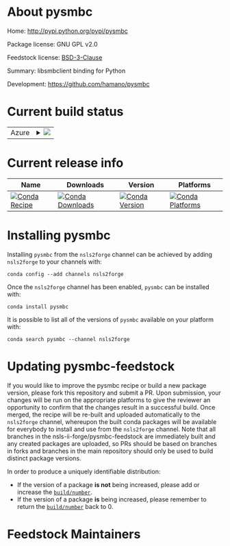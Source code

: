 About pysmbc
============

Home: http://pypi.python.org/pypi/pysmbc

Package license: GNU GPL v2.0

Feedstock license: [BSD-3-Clause](https://github.com/nsls-ii-forge/pysmbc-feedstock/blob/master/LICENSE.txt)

Summary: libsmbclient binding for Python

Development: https://github.com/hamano/pysmbc

Current build status
====================


<table>
    
  <tr>
    <td>Azure</td>
    <td>
      <details>
        <summary>
          <a href="https://dev.azure.com/nsls2forge/nsls2forge/_build/latest?definitionId=205&branchName=master">
            <img src="https://dev.azure.com/nsls2forge/nsls2forge/_apis/build/status/pysmbc-feedstock?branchName=master">
          </a>
        </summary>
        <table>
          <thead><tr><th>Variant</th><th>Status</th></tr></thead>
          <tbody><tr>
              <td>linux_64_python3.6</td>
              <td>
                <a href="https://dev.azure.com/nsls2forge/nsls2forge/_build/latest?definitionId=205&branchName=master">
                  <img src="https://dev.azure.com/nsls2forge/nsls2forge/_apis/build/status/pysmbc-feedstock?branchName=master&jobName=linux&configuration=linux_64_python3.6" alt="variant">
                </a>
              </td>
            </tr><tr>
              <td>linux_64_python3.7</td>
              <td>
                <a href="https://dev.azure.com/nsls2forge/nsls2forge/_build/latest?definitionId=205&branchName=master">
                  <img src="https://dev.azure.com/nsls2forge/nsls2forge/_apis/build/status/pysmbc-feedstock?branchName=master&jobName=linux&configuration=linux_64_python3.7" alt="variant">
                </a>
              </td>
            </tr><tr>
              <td>linux_64_python3.8</td>
              <td>
                <a href="https://dev.azure.com/nsls2forge/nsls2forge/_build/latest?definitionId=205&branchName=master">
                  <img src="https://dev.azure.com/nsls2forge/nsls2forge/_apis/build/status/pysmbc-feedstock?branchName=master&jobName=linux&configuration=linux_64_python3.8" alt="variant">
                </a>
              </td>
            </tr>
          </tbody>
        </table>
      </details>
    </td>
  </tr>
</table>

Current release info
====================

| Name | Downloads | Version | Platforms |
| --- | --- | --- | --- |
| [![Conda Recipe](https://img.shields.io/badge/recipe-pysmbc-green.svg)](https://anaconda.org/nsls2forge/pysmbc) | [![Conda Downloads](https://img.shields.io/conda/dn/nsls2forge/pysmbc.svg)](https://anaconda.org/nsls2forge/pysmbc) | [![Conda Version](https://img.shields.io/conda/vn/nsls2forge/pysmbc.svg)](https://anaconda.org/nsls2forge/pysmbc) | [![Conda Platforms](https://img.shields.io/conda/pn/nsls2forge/pysmbc.svg)](https://anaconda.org/nsls2forge/pysmbc) |

Installing pysmbc
=================

Installing `pysmbc` from the `nsls2forge` channel can be achieved by adding `nsls2forge` to your channels with:

```
conda config --add channels nsls2forge
```

Once the `nsls2forge` channel has been enabled, `pysmbc` can be installed with:

```
conda install pysmbc
```

It is possible to list all of the versions of `pysmbc` available on your platform with:

```
conda search pysmbc --channel nsls2forge
```




Updating pysmbc-feedstock
=========================

If you would like to improve the pysmbc recipe or build a new
package version, please fork this repository and submit a PR. Upon submission,
your changes will be run on the appropriate platforms to give the reviewer an
opportunity to confirm that the changes result in a successful build. Once
merged, the recipe will be re-built and uploaded automatically to the
`nsls2forge` channel, whereupon the built conda packages will be available for
everybody to install and use from the `nsls2forge` channel.
Note that all branches in the nsls-ii-forge/pysmbc-feedstock are
immediately built and any created packages are uploaded, so PRs should be based
on branches in forks and branches in the main repository should only be used to
build distinct package versions.

In order to produce a uniquely identifiable distribution:
 * If the version of a package **is not** being increased, please add or increase
   the [``build/number``](https://conda.io/docs/user-guide/tasks/build-packages/define-metadata.html#build-number-and-string).
 * If the version of a package **is** being increased, please remember to return
   the [``build/number``](https://conda.io/docs/user-guide/tasks/build-packages/define-metadata.html#build-number-and-string)
   back to 0.

Feedstock Maintainers
=====================


